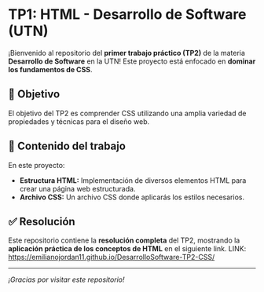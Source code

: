 # TP1: HTML - Desarrollo de Software (UTN)

¡Bienvenido al repositorio del **primer trabajo práctico (TP2)** de la materia **Desarrollo de Software** en la UTN! Este proyecto está enfocado en **dominar los fundamentos de CSS**.

## 📌 Objetivo

El objetivo del TP2 es comprender CSS utilizando una amplia variedad de propiedades y técnicas para el diseño web.

## 📂 Contenido del trabajo

En este proyecto:

- **Estructura HTML:** Implementación de diversos elementos HTML para crear una página web estructurada.
- **Archivo CSS:** Un archivo CSS donde aplicarás los estilos necesarios.

## ✅ Resolución

Este repositorio contiene la **resolución completa** del TP2, mostrando la **aplicación práctica de los conceptos de HTML** en el siguiente link. LINK: https://emilianojordan11.github.io/DesarrolloSoftware-TP2-CSS/

---

_¡Gracias por visitar este repositorio!_

